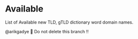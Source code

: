 Available
=========

List of Available new TLD, gTLD dictionary word domain names.

@arikgadye :no_entry_sign: Do not delete this branch :bangbang:
